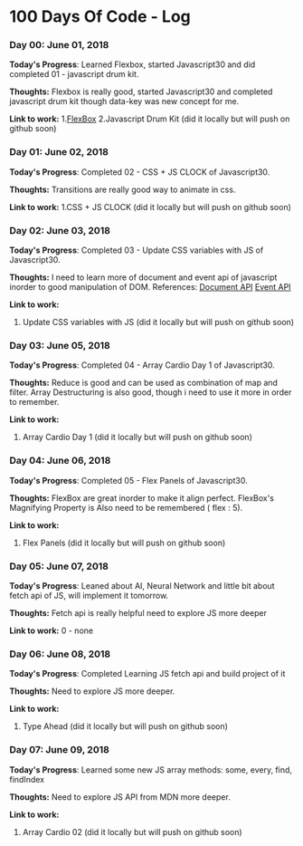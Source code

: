 # 100 Days Of Code - Log

### Day 00: June 01, 2018

**Today's Progress**: Learned Flexbox, started Javascript30 and did completed 01 - javascript drum kit.

**Thoughts:** Flexbox is really good, started Javascript30 and completed javascript drum kit though data-key was new concept for me.

**Link to work:** 
1.[FlexBox](https://flexboxfroggy.com/)
2.Javascript Drum Kit (did it locally but will push on github soon)

### Day 01: June 02, 2018

**Today's Progress**: Completed 02 - CSS + JS CLOCK of Javascript30.

**Thoughts:** Transitions are really good way to animate in css.

**Link to work:** 
1.CSS + JS CLOCK (did it locally but will push on github soon)

### Day 02: June 03, 2018

**Today's Progress**: Completed 03 - Update CSS variables with JS of Javascript30.

**Thoughts:** I need to learn more of document and event api of javascript inorder to good manipulation of DOM. References: [Document API](https://developer.mozilla.org/en-US/docs/Web/API/Document) [Event API](https://developer.mozilla.org/en-US/docs/Web/Events)

**Link to work:** 
1. Update CSS variables with JS (did it locally but will push on github soon)

### Day 03: June 05, 2018

**Today's Progress**: Completed 04 - Array Cardio Day 1 of Javascript30.

**Thoughts:** Reduce is good and can be used as combination of map and filter. Array Destructuring is also good, though i need to use it more in order to remember.

**Link to work:** 
1. Array Cardio Day 1 (did it locally but will push on github soon)

### Day 04: June 06, 2018

**Today's Progress**: Completed 05 - Flex Panels of Javascript30.

**Thoughts:** FlexBox are great inorder to make it align perfect. FlexBox's Magnifying Property is Also need to be remembered ( flex : 5).

**Link to work:** 
1. Flex Panels (did it locally but will push on github soon)

### Day 05: June 07, 2018

**Today's Progress**: Leaned about AI, Neural Network and little bit about fetch api of JS, will implement it tomorrow.

**Thoughts:** Fetch api is really helpful need to explore JS more deeper

**Link to work:** 
0 - none

### Day 06: June 08, 2018

**Today's Progress**: Completed Learning JS fetch api and build project of it

**Thoughts:** Need to explore JS more deeper.

**Link to work:** 
1. Type Ahead (did it locally but will push on github soon)

### Day 07: June 09, 2018

**Today's Progress**: Learned some new JS array methods: some, every, find, findIndex

**Thoughts:** Need to explore JS API from MDN more deeper.

**Link to work:** 
1. Array Cardio 02 (did it locally but will push on github soon)
